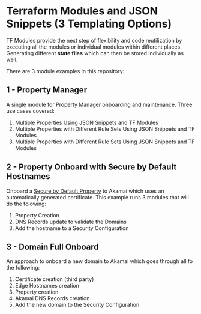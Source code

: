 # Terraform Modules and JSON Snippets (3 Templating Options)

TF Modules provide the next step of flexibility and code reutilization by executing all the modules or individual modules within different places. Generating different **state files** which can then be stored individually as well. 

There are 3 module examples in this repository:

## 1 - Property Manager
A single module for Property Manager onboarding and maintenance. Three use cases covered:

1. Multiple Properties Using JSON Snippets and TF Modules
2. Multiple Properties with Different Rule Sets Using JSON Snippets and TF Modules
3. Multiple Properties with Different Rule Sets Using JSON Snippets and TF Modules

## 2 - Property Onboard with Secure by Default Hostnames
Onboard a [Secure by Default Property](https://techdocs.akamai.com/property-mgr/reference/onboard-a-secure-by-default-property) to Akamai which uses an automatically generated certificate. This example runs 3 modules that will do the folowing:

1. Property Creation
2. DNS Records update to validate the Domains
3. Add the hostname to a Security Configuration

## 3 - Domain Full Onboard
An approach to onboard a new domain to Akamai which goes through all fo the following:

1. Certificate creation (third party)
2. Edge Hostnames creation
3. Property creation
4. Akamai DNS Records creation
5. Add the new domain to the Security Configuration